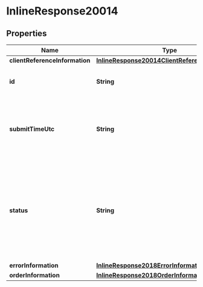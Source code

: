 
# InlineResponse20014

## Properties
Name | Type | Description | Notes
------------ | ------------- | ------------- | -------------
**clientReferenceInformation** | [**InlineResponse20014ClientReferenceInformation**](InlineResponse20014ClientReferenceInformation.md) |  |  [optional]
**id** | **String** | Request ID generated by Cybersource. This was sent in the header on the request. Echo value from x-requestid  | 
**submitTimeUtc** | **String** | Time of request in UTC. Format: &#x60;YYYY-MM-DDThh:mm:ssZ&#x60;  **Example** &#x60;2023-05-17T22:47:57Z&#x60; equals May 17, 2023, at 22:47:57 (10:47:57 PM). The &#x60;T&#x60; separates the date and the time. The &#x60;Z&#x60; indicates UTC.  | 
**status** | **String** | Message describing the status of the currency conversion request.  Values: - &#x60;PENDING&#x60; - &#x60;DECLINED&#x60; - &#x60;INVALID_REQUEST&#x60; - &#x60;SERVER_ERROR&#x60; - &#x60;OFFER_DECLINED&#x60; - &#x60;AUTHORIZED&#x60; - &#x60;AUTHORIZATION_DECLINED&#x60; - &#x60;AUTHORIZATION_FAILURE&#x60; - &#x60;REVERSED&#x60; - &#x60;CAPTURED&#x60; - &#x60;REFUNDED&#x60; - &#x60;CANCELLED&#x60;  | 
**errorInformation** | [**InlineResponse2018ErrorInformation**](InlineResponse2018ErrorInformation.md) |  |  [optional]
**orderInformation** | [**InlineResponse2018OrderInformation**](InlineResponse2018OrderInformation.md) |  |  [optional]



